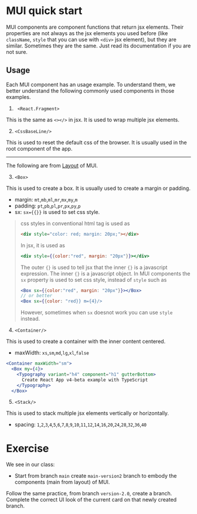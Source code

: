 
# MUI quick start

MUI components are component functions that return jsx elements. Their properties are not always as the jsx elements you used before (like `className`, `style` that you can use with `<div>` jsx element), but they are similar. Sometimes they are the same. Just read its documentation if you are not sure.

## Usage

Each MUI component has an usage example. To understand them, we better understand the following commonly used components in those examples.

1. ` <React.Fragment>`

This is the same as `<></>` in jsx. It is used to wrap multiple jsx elements.

2. `<CssBaseLine/>`

This is used to reset the default css of the browser. It is usually used in the root component of the app.

***

The following are from [Layout](https://mui.com/components/layout/) of MUI.

3. `<Box>`

This is used to create a box. It is usually used to create a margin or padding.

  * margin: `mt`,`mb`,`ml`,`mr`,`mx`,`my`,`m`
  * padding: `pt`,`pb`,`pl`,`pr`,`px`,`py`,`p`
  * sx: `sx={{}}` is used to set css style.

> css styles in conventional html tag is used as 
> ```html
> <div style="color: red; margin: 20px;"></div>
> ```
> In jsx, it is used as
> ```jsx
> <div style={{color:"red", margin: "20px"}}></div>
> ```
> The outer `{}` is used to tell jsx that the inner `{}` is a javascript expression. The inner `{}` is a javascript object. 
> In MUI components the `sx` property is used to set css style, instead of `style` such as
> ```jsx
> <Box sx={{color:"red", margin: "20px"}}></Box>
> // or better
> <Box sx={{color: "red}} m={4}/>
> ```
> However, sometimes when `sx` doesnot work you can use `style` instead.


4. `<Container/>`

This is used to create a container with the inner content centered.

  * maxWidth: `xs`,`sm`,`md`,`lg`,`xl`,`false`

```jsx
<Container maxWidth="sm">
  <Box my={4}>
    <Typography variant="h4" component="h1" gutterBottom>
      Create React App v4-beta example with TypeScript
    </Typography>
  </Box>
```

5. `<Stack/>`

This is used to stack multiple jsx elements vertically or horizontally.

  * spacing: `1`,`2`,`3`,`4`,`5`,`6`,`7`,`8`,`9`,`10`,`11`,`12`,`14`,`16`,`20`,`24`,`28`,`32`,`36`,`40`


# Exercise

We see in our class:

  * Start from branch `main` create `main-version2` branch to embody the components (main from layout) of MUI.

Follow the same practice, from branch `version-2.0`, create a branch. Complete the correct UI look of the current card on that newly created branch.

